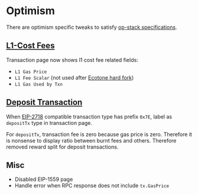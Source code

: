 # Optimism

There are optimism specific tweaks to satisfy [op-stack specifications](https://github.com/ethereum-optimism/optimism/tree/develop/specs).

## [L1-Cost Fees](https://github.com/ethereum-optimism/optimism/blob/develop/specs/exec-engine.md#l1-cost-fees-l1-fee-vault)

Transaction page now shows l1 cost fee related fields:
- `L1 Gas Price`
- `L1 Fee Scalar` (not used after [Ecotone hard fork](https://github.com/ethereum-optimism/specs/blob/main/specs/protocol/exec-engine.md#ecotone-l1-cost-fee-changes-eip-4844-da))
- `L1 Gas Used by Txn`

## [Deposit Transaction](https://github.com/ethereum-optimism/optimism/blob/develop/specs/deposits.md)

When [EIP-2718](https://eips.ethereum.org/EIPS/eip-2718) compatible transaction type has prefix `0x7E`, label as `depositTx` type in transaction page.

For `depositTx`, transaction fee is zero because gas price is zero. Therefore it is nonsense to display ratio between burnt fees and others. Therefore removed reward split for deposit transactions.

## Misc

- Disabled EIP-1559 page
- Handle error when RPC response does not include `tx.GasPrice`
